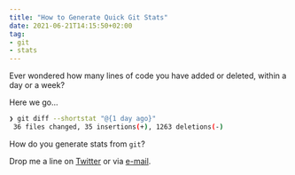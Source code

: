 ```yaml
---
title: "How to Generate Quick Git Stats"
date: 2021-06-21T14:15:50+02:00
tag:
- git
- stats
---
```


Ever wondered how many lines of code you have added or deleted,
within a day or a week?

Here we go...

```bash
❯ git diff --shortstat "@{1 day ago}"
 36 files changed, 35 insertions(+), 1263 deletions(-)
```

How do you generate stats from `git`?

Drop me a line on [Twitter](https://twitter.com/jugmac00)
or via [e-mail](https://jugmac00.github.io/).
